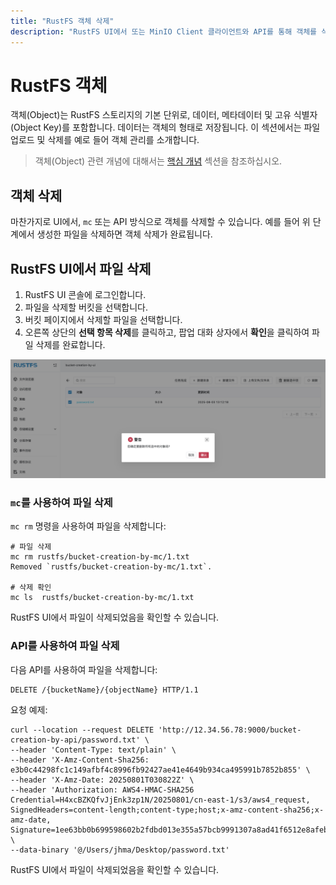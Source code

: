 ```yaml
---
title: "RustFS 객체 삭제"
description: "RustFS UI에서 또는 MinIO Client 클라이언트와 API를 통해 객체를 삭제할 수 있습니다."
---
```


# RustFS 객체

객체(Object)는 RustFS 스토리지의 기본 단위로, 데이터, 메타데이터 및 고유 식별자(Object Key)를 포함합니다. 데이터는 객체의 형태로 저장됩니다. 이 섹션에서는 파일 업로드 및 삭제를 예로 들어 객체 관리를 소개합니다.

> 객체(Object) 관련 개념에 대해서는 [핵심 개념](../../concepts/glossary.md) 섹션을 참조하십시오.

## 객체 삭제

마찬가지로 UI에서, `mc` 또는 API 방식으로 객체를 삭제할 수 있습니다. 예를 들어 위 단계에서 생성한 파일을 삭제하면 객체 삭제가 완료됩니다.

## RustFS UI에서 파일 삭제

1. RustFS UI 콘솔에 로그인합니다.
1. 파일을 삭제할 버킷을 선택합니다.
1. 버킷 페이지에서 삭제할 파일을 선택합니다.
1. 오른쪽 상단의 **선택 항목 삭제**를 클릭하고, 팝업 대화 상자에서 **확인**을 클릭하여 파일 삭제를 완료합니다.

![object deletion from ui](images/delete_file_from_ui.png)

### `mc`를 사용하여 파일 삭제

`mc rm` 명령을 사용하여 파일을 삭제합니다:

```
# 파일 삭제
mc rm rustfs/bucket-creation-by-mc/1.txt
Removed `rustfs/bucket-creation-by-mc/1.txt`.

# 삭제 확인
mc ls  rustfs/bucket-creation-by-mc/1.txt
```

RustFS UI에서 파일이 삭제되었음을 확인할 수 있습니다.

### API를 사용하여 파일 삭제

다음 API를 사용하여 파일을 삭제합니다:

```
DELETE /{bucketName}/{objectName} HTTP/1.1
```

요청 예제:

```
curl --location --request DELETE 'http://12.34.56.78:9000/bucket-creation-by-api/password.txt' \
--header 'Content-Type: text/plain' \
--header 'X-Amz-Content-Sha256: e3b0c44298fc1c149afbf4c8996fb92427ae41e4649b934ca495991b7852b855' \
--header 'X-Amz-Date: 20250801T030822Z' \
--header 'Authorization: AWS4-HMAC-SHA256 Credential=H4xcBZKQfvJjEnk3zp1N/20250801/cn-east-1/s3/aws4_request, SignedHeaders=content-length;content-type;host;x-amz-content-sha256;x-amz-date, Signature=1ee63bb0b699598602b2fdbd013e355a57bcb9991307a8ad41f6512e8afebf3a' \
--data-binary '@/Users/jhma/Desktop/password.txt'
```

RustFS UI에서 파일이 삭제되었음을 확인할 수 있습니다.
